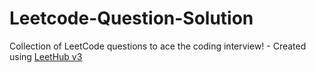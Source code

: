 # Leetcode-Question-Solution
Collection of LeetCode questions to ace the coding interview! - Created using [LeetHub v3](https://github.com/raphaelheinz/LeetHub-3.0)
